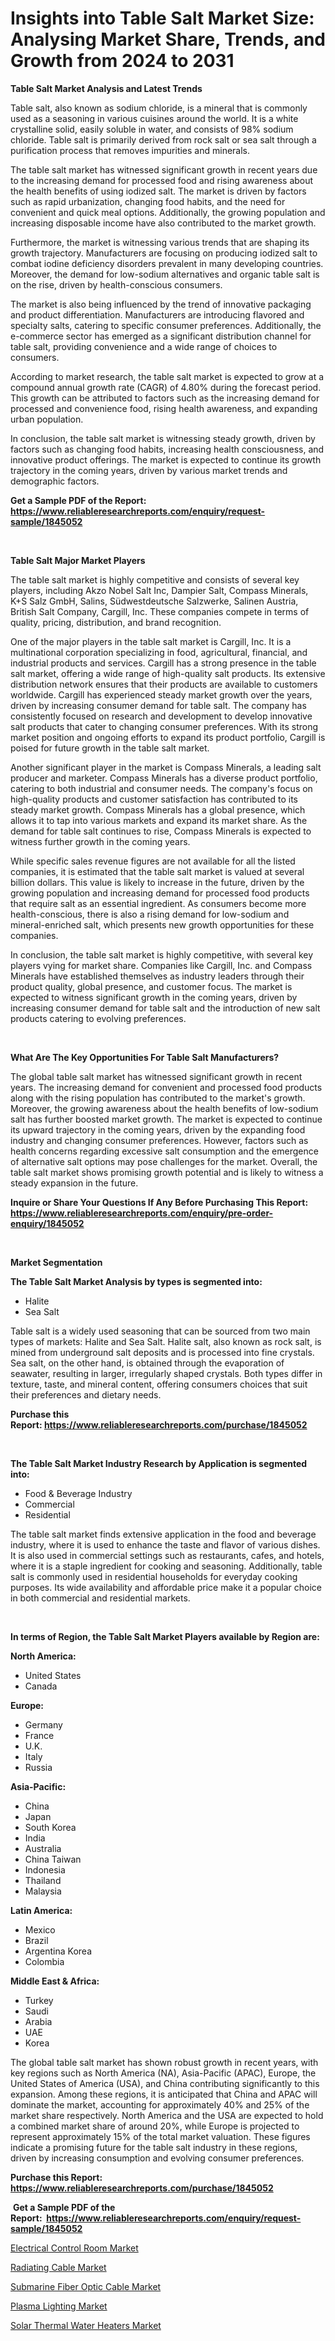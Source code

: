 <p><h1>Insights into Table Salt Market Size: Analysing Market Share, Trends, and Growth from 2024 to 2031</h1></p><p><strong>Table Salt Market Analysis and Latest Trends</strong></p>
<p><p>Table salt, also known as sodium chloride, is a mineral that is commonly used as a seasoning in various cuisines around the world. It is a white crystalline solid, easily soluble in water, and consists of 98% sodium chloride. Table salt is primarily derived from rock salt or sea salt through a purification process that removes impurities and minerals.</p><p>The table salt market has witnessed significant growth in recent years due to the increasing demand for processed food and rising awareness about the health benefits of using iodized salt. The market is driven by factors such as rapid urbanization, changing food habits, and the need for convenient and quick meal options. Additionally, the growing population and increasing disposable income have also contributed to the market growth.</p><p>Furthermore, the market is witnessing various trends that are shaping its growth trajectory. Manufacturers are focusing on producing iodized salt to combat iodine deficiency disorders prevalent in many developing countries. Moreover, the demand for low-sodium alternatives and organic table salt is on the rise, driven by health-conscious consumers.</p><p>The market is also being influenced by the trend of innovative packaging and product differentiation. Manufacturers are introducing flavored and specialty salts, catering to specific consumer preferences. Additionally, the e-commerce sector has emerged as a significant distribution channel for table salt, providing convenience and a wide range of choices to consumers.</p><p>According to market research, the table salt market is expected to grow at a compound annual growth rate (CAGR) of 4.80% during the forecast period. This growth can be attributed to factors such as the increasing demand for processed and convenience food, rising health awareness, and expanding urban population.</p><p>In conclusion, the table salt market is witnessing steady growth, driven by factors such as changing food habits, increasing health consciousness, and innovative product offerings. The market is expected to continue its growth trajectory in the coming years, driven by various market trends and demographic factors.</p></p>
<p><strong>Get a Sample PDF of the Report:&nbsp; <a href="https://www.reliableresearchreports.com/enquiry/request-sample/1845052">https://www.reliableresearchreports.com/enquiry/request-sample/1845052</a></strong></p>
<p>&nbsp;</p>
<p><strong>Table Salt Major Market Players</strong></p>
<p><p>The table salt market is highly competitive and consists of several key players, including Akzo Nobel Salt Inc, Dampier Salt, Compass Minerals, K+S Salz GmbH, Salins, Südwestdeutsche Salzwerke, Salinen Austria, British Salt Company, Cargill, Inc. These companies compete in terms of quality, pricing, distribution, and brand recognition.</p><p>One of the major players in the table salt market is Cargill, Inc. It is a multinational corporation specializing in food, agricultural, financial, and industrial products and services. Cargill has a strong presence in the table salt market, offering a wide range of high-quality salt products. Its extensive distribution network ensures that their products are available to customers worldwide. Cargill has experienced steady market growth over the years, driven by increasing consumer demand for table salt. The company has consistently focused on research and development to develop innovative salt products that cater to changing consumer preferences. With its strong market position and ongoing efforts to expand its product portfolio, Cargill is poised for future growth in the table salt market.</p><p>Another significant player in the market is Compass Minerals, a leading salt producer and marketer. Compass Minerals has a diverse product portfolio, catering to both industrial and consumer needs. The company's focus on high-quality products and customer satisfaction has contributed to its steady market growth. Compass Minerals has a global presence, which allows it to tap into various markets and expand its market share. As the demand for table salt continues to rise, Compass Minerals is expected to witness further growth in the coming years.</p><p>While specific sales revenue figures are not available for all the listed companies, it is estimated that the table salt market is valued at several billion dollars. This value is likely to increase in the future, driven by the growing population and increasing demand for processed food products that require salt as an essential ingredient. As consumers become more health-conscious, there is also a rising demand for low-sodium and mineral-enriched salt, which presents new growth opportunities for these companies.</p><p>In conclusion, the table salt market is highly competitive, with several key players vying for market share. Companies like Cargill, Inc. and Compass Minerals have established themselves as industry leaders through their product quality, global presence, and customer focus. The market is expected to witness significant growth in the coming years, driven by increasing consumer demand for table salt and the introduction of new salt products catering to evolving preferences.</p></p>
<p>&nbsp;</p>
<p><strong>What Are The Key Opportunities For Table Salt Manufacturers?</strong></p>
<p><p>The global table salt market has witnessed significant growth in recent years. The increasing demand for convenient and processed food products along with the rising population has contributed to the market's growth. Moreover, the growing awareness about the health benefits of low-sodium salt has further boosted market growth. The market is expected to continue its upward trajectory in the coming years, driven by the expanding food industry and changing consumer preferences. However, factors such as health concerns regarding excessive salt consumption and the emergence of alternative salt options may pose challenges for the market. Overall, the table salt market shows promising growth potential and is likely to witness a steady expansion in the future.</p></p>
<p><strong>Inquire or Share Your Questions If Any Before Purchasing This Report: <a href="https://www.reliableresearchreports.com/enquiry/pre-order-enquiry/1845052">https://www.reliableresearchreports.com/enquiry/pre-order-enquiry/1845052</a></strong></p>
<p>&nbsp;</p>
<p><strong>Market Segmentation</strong></p>
<p><strong>The Table Salt Market Analysis by types is segmented into:</strong></p>
<p><ul><li>Halite</li><li>Sea Salt</li></ul></p>
<p><p>Table salt is a widely used seasoning that can be sourced from two main types of markets: Halite and Sea Salt. Halite salt, also known as rock salt, is mined from underground salt deposits and is processed into fine crystals. Sea salt, on the other hand, is obtained through the evaporation of seawater, resulting in larger, irregularly shaped crystals. Both types differ in texture, taste, and mineral content, offering consumers choices that suit their preferences and dietary needs.</p></p>
<p><strong>Purchase this Report:&nbsp;<a href="https://www.reliableresearchreports.com/purchase/1845052">https://www.reliableresearchreports.com/purchase/1845052</a></strong></p>
<p>&nbsp;</p>
<p><strong>The Table Salt Market Industry Research by Application is segmented into:</strong></p>
<p><ul><li>Food & Beverage Industry</li><li>Commercial</li><li>Residential</li></ul></p>
<p><p>The table salt market finds extensive application in the food and beverage industry, where it is used to enhance the taste and flavor of various dishes. It is also used in commercial settings such as restaurants, cafes, and hotels, where it is a staple ingredient for cooking and seasoning. Additionally, table salt is commonly used in residential households for everyday cooking purposes. Its wide availability and affordable price make it a popular choice in both commercial and residential markets.</p></p>
<p>&nbsp;</p>
<p><strong>In terms of Region, the Table Salt Market Players available by Region are:</strong></p>
<p>
    <p> <strong> North America: </strong>
        <ul>
            <li>United States</li>
            <li>Canada</li>
        </ul>
        </p> 
    <p> <strong> Europe: </strong>
        <ul>
            <li>Germany</li>
            <li>France</li>
            <li>U.K.</li>
            <li>Italy</li>
            <li>Russia</li>
        </ul>
        </p> 
    <p> <strong> Asia-Pacific: </strong>
        <ul>
            <li>China</li>
            <li>Japan</li>
            <li>South Korea</li>
            <li>India</li>
            <li>Australia</li>
            <li>China Taiwan</li>
            <li>Indonesia</li>
            <li>Thailand</li>
            <li>Malaysia</li>
        </ul>
        </p> 
    <p> <strong> Latin America: </strong>
        <ul>
            <li>Mexico</li>
            <li>Brazil</li>
            <li>Argentina Korea</li>
            <li>Colombia</li>
        </ul>
        </p> 
    <p> <strong> Middle East & Africa: </strong>
        <ul>
            <li>Turkey</li>
            <li>Saudi</li>
            <li>Arabia</li>
            <li>UAE</li>
            <li>Korea</li>
        </ul>
    </p>
    </p>
<p><p>The global table salt market has shown robust growth in recent years, with key regions such as North America (NA), Asia-Pacific (APAC), Europe, the United States of America (USA), and China contributing significantly to this expansion. Among these regions, it is anticipated that China and APAC will dominate the market, accounting for approximately 40% and 25% of the market share respectively. North America and the USA are expected to hold a combined market share of around 20%, while Europe is projected to represent approximately 15% of the total market valuation. These figures indicate a promising future for the table salt industry in these regions, driven by increasing consumption and evolving consumer preferences.</p></p>
<p><strong>Purchase this Report: <a href="https://www.reliableresearchreports.com/purchase/1845052">https://www.reliableresearchreports.com/purchase/1845052</a></strong></p>
<p>&nbsp;<strong>Get a Sample PDF of the Report:&nbsp;&nbsp;<a href="https://www.reliableresearchreports.com/enquiry/request-sample/1845052">https://www.reliableresearchreports.com/enquiry/request-sample/1845052</a></strong></p>
<p><strong></strong></p>
<p><p><a href="https://github.com/kipkeeva/Market-Research-Report-List-2/blob/main/electrical-control-room-market.md">Electrical Control Room Market</a></p><p><a href="https://github.com/kuntayevaz/Market-Research-Report-List-2/blob/main/radiating-cable-market.md">Radiating Cable Market</a></p><p><a href="https://github.com/provorikovar/Market-Research-Report-List-2/blob/main/submarine-fiber-optic-cable-market.md">Submarine Fiber Optic Cable Market</a></p><p><a href="https://github.com/marloy8/Market-Research-Report-List-2/blob/main/plasma-lighting-market.md">Plasma Lighting Market</a></p><p><a href="https://github.com/aliciawhite5576/Market-Research-Report-List-2/blob/main/solar-thermal-water-heaters-market.md">Solar Thermal Water Heaters Market</a></p></p>